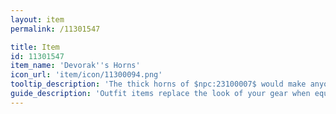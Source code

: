 ```yaml
---
layout: item
permalink: /11301547

title: Item
id: 11301547
item_name: 'Devorak''s Horns'
icon_url: 'item/icon/11300094.png'
tooltip_description: 'The thick horns of $npc:23100007$ would make anyone seem strong and determined.'
guide_description: 'Outfit items replace the look of your gear when equipped.'
---
```

